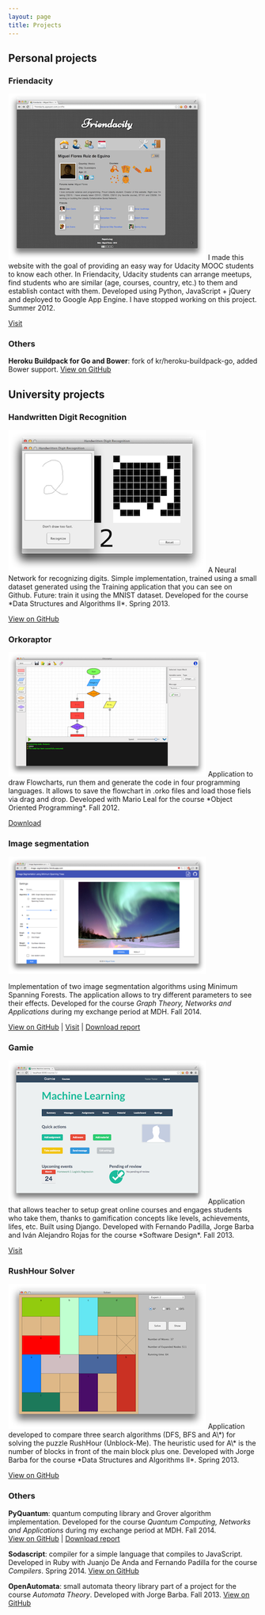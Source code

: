 ```yaml
---
layout: page
title: Projects
---
```


## Personal projects

### Friendacity

<img src="/static/img/post_resources/friendacity.png" class="project-image" alt="Friendacity screenshot">
I made this website with the goal of providing an easy way for Udacity MOOC
students to know each other. In Friendacity, Udacity students can arrange
meetups, find students who are similar (age, courses, country, etc.) to them
and establish contact with them. Developed using Python, JavaScript + jQuery
and deployed to Google App Engine. I have stopped working on this project.
Summer 2012.

[Visit](http://friendacity.appspot.com/ "Visit Friendacity")


### Others

**Heroku Buildpack for Go and Bower**: fork of kr/heroku-buildpack-go, added
Bower support.
[View on GitHub](https://github.com/miguelfrde/heroku-buildpack-go-bower
"View Heroku Buildpack for Go and Bower on GitHub")


<h2 id="university-projects">University projects</h2>

### Handwritten Digit Recognition
<img src="/static/img/post_resources/mlpnn.png" class="project-image" alt="MLPNN screenshot">
A Neural Network for recognizing digits. Simple implementation, trained using a
small dataset generated using the Training application that you can see on
Github. Future: train it using the MNIST dataset. Developed for the course *Data
Structures and Algorithms II*. Spring 2013.

[View on GitHub](https://github.com/miguelfrde/MLPNN-for-handwritten-digit-recognition "View MLPNN on GitHub")


### Orkoraptor
<img src="/static/img/post_resources/orkoraptor.png" class="project-image" alt="Orkoraptor screenshot">
Application to draw Flowcharts, run them and generate the code in four
programming languages. It allows to save the flowchart in .orko files and load
those fiels via drag and drop. Developed with Mario Leal for the course *Object
Oriented Programming*. Fall 2012.

[Download](https://dl.dropboxusercontent.com/u/17055504/Orkoraptor.jar "Download Orkoraptor")


### Image segmentation
<img src="/static/img/post_resources/imageseg.png" class="project-image" alt="Imageseg screenshot">

Implementation of two image segmentation algorithms using Minimum Spanning
Forests. The application allows to try different parameters to see their
effects. Developed for the course *Graph Theory, Networks and Applications*
during my exchange period at MDH. Fall 2014.

[View on GitHub](https://github.com/miguelfrde/image-segmentation
"View Image Segmentation on GitHub") |
[Visit](http://image-segmentation.herokuapp.com/ "Visit Image Segmentation") |
[Download report](https://www.dropbox.com/s/gdtghavyyr1x7m1/report.pdf?dl=0)

### Gamie
<img src="/static/img/post_resources/gamie.png" class="project-image" alt="MLPNN screenshot">
Application that allows teacher to setup great online courses and engages
students who take them, thanks to gamification concepts like levels,
achievements, lifes, etc. Built using Django. Developed with Fernando Padilla,
Jorge Barba and Iván Alejandro Rojas for the course *Software Design*. Fall
2013.

[Visit](http://gamie.herokuapp.com/ "Visit Gamie")


### RushHour Solver
<img src="/static/img/post_resources/solver.png" class="project-image" alt="Solver screenshot">
Application developed to compare three search algorithms (DFS, BFS and A\*) for
solving the puzzle RushHour (Unblock-Me). The heuristic used for A\* is the
number of blocks in front of the main block plus one. Developed with Jorge Barba
for the course *Data Structures and Algorithms II*. Spring 2013.

[View on GitHub](https://github.com/miguelfrde/Solver "View Solver on GitHub")

### Others

**PyQuantum**: quantum computing library and Grover algorithm implementation.
Developed for the course *Quantum Computing, Networks and Applications* during
my exchange period at MDH. Fall 2014.  
[View on GitHub](https://github.com/miguelfrde/pyquantum "View PyQuantum on Github")
|
[Download report](https://www.dropbox.com/s/lse05hhthadgcur/report.pdf?dl=0 "Paper")

**Sodascript**: compiler for a simple language that compiles to JavaScript.
Developed in Ruby with Juanjo De Anda and Fernando Padilla for the course
*Compilers*. Spring 2014.
[View on GitHub](https://github.com/miguelfrde/sodascript "View Sodascript on GitHub")

**OpenAutomata**: small automata theory library part of a project for the course
*Automata Theory*. Developed with Jorge Barba. Fall 2013.
[View on GitHub](https://github.com/miguelfrde/openautomata "View OpenAutomata on GitHub")
